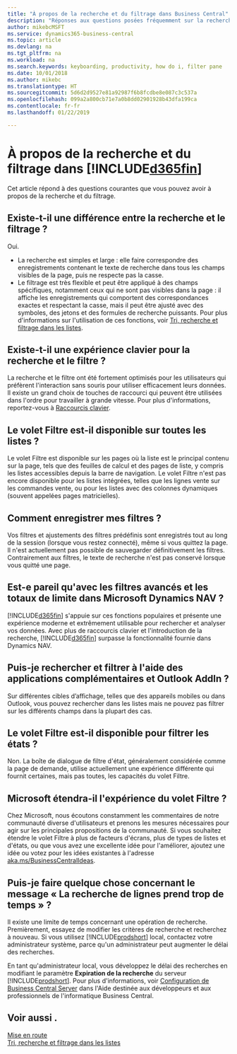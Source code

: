 ```yaml
---
title: "À propos de la recherche et du filtrage dans Business Central"
description: "Réponses aux questions posées fréquemment sur la recherche et le filtre."
author: mikebcMSFT
ms.service: dynamics365-business-central
ms.topic: article
ms.devlang: na
ms.tgt_pltfrm: na
ms.workload: na
ms.search.keywords: keyboarding, productivity, how do i, filter pane
ms.date: 10/01/2018
ms.author: mikebc
ms.translationtype: HT
ms.sourcegitcommit: 5d6d2d9527e81a92987f6b8fcdbe8e087c3c537a
ms.openlocfilehash: 099a2a800cb71e7a0b8dd02901928b43dfa199ca
ms.contentlocale: fr-fr
ms.lasthandoff: 01/22/2019

---
```


# <a name="about-searching-and-filtering-in-included365finincludesd365finmdmd"></a>À propos de la recherche et du filtrage dans [!INCLUDE[d365fin](includes/d365fin_md.md)]
Cet article répond à des questions courantes que vous pouvez avoir à propos de la recherche et du filtrage.

## <a name="is-there-a-difference-between-searching-and-filtering"></a>Existe-t-il une différence entre la recherche et le filtrage ?
Oui.
- La recherche est simples et large : elle faire correspondre des enregistrements contenant le texte de recherche dans tous les champs visibles de la page, puis ne respecte pas la casse.
- Le filtrage est très flexible et peut être appliqué à des champs spécifiques, notamment ceux qui ne sont pas visibles dans la page : il affiche les enregistrements qui comportent des correspondances exactes et respectant la casse, mais il peut être ajusté avec des symboles, des jetons et des formules de recherche puissants. Pour plus d'informations sur l'utilisation de ces fonctions, voir [Tri, recherche et filtrage dans les listes](ui-enter-criteria-filters.md).

## <a name="is-there-a-keyboard-experience-for-search-and-filter"></a>Existe-t-il une expérience clavier pour la recherche et le filtre ?
La recherche et le filtre ont été fortement optimisés pour les utilisateurs qui préfèrent l'interaction sans souris pour utiliser efficacement leurs données. Il existe un grand choix de touches de raccourci qui peuvent être utilisées dans l'ordre pour travailler à grande vitesse. Pour plus d'informations, reportez-vous à [Raccourcis clavier](keyboard-shortcuts.md#KeyboardFilter).

## <a name="is-the-filter-pane-available-on-all-lists"></a>Le volet Filtre est-il disponible sur toutes les listes ?
Le volet Filtre est disponible sur les pages où la liste est le principal contenu sur la page, tels que des feuilles de calcul et des pages de liste, y compris les listes accessibles depuis la barre de navigation. Le volet Filtre n'est pas encore disponible pour les listes intégrées, telles que les lignes vente sur les commandes vente, ou pour les listes avec des colonnes dynamiques (souvent appelées pages matricielles). 

## <a name="how-can-i-save-my-filters"></a>Comment enregistrer mes filtres ?

Vos filtres et ajustements des filtres prédéfinis sont enregistrés tout au long de la session (lorsque vous restez connecté), même si vous quittez la page. Il n'est actuellement pas possible de sauvegarder définitivement les filtres. Contrairement aux filtres, le texte de recherche n'est pas conservé lorsque vous quitté une page.

## <a name="is-this-the-same-as-advanced-filters-and-limit-totals-in-microsoft-dynamics-nav"></a>Est-e pareil qu'avec les filtres avancés et les totaux de limite dans Microsoft Dynamics NAV ?
[!INCLUDE[d365fin](includes/d365fin_md.md)] s'appuie sur ces fonctions populaires et présente une expérience moderne et extrêmement utilisable pour rechercher et analyser vos données. Avec plus de raccourcis clavier et l'introduction de la recherche, [!INCLUDE[d365fin](includes/d365fin_md.md)] surpasse la fonctionnalité fournie dans Dynamics NAV.

## <a name="can-i-search-and-filter-using-the-companion-apps-and-outlook-addin"></a>Puis-je rechercher et filtrer à l'aide des applications complémentaires et Outlook AddIn ?
Sur différentes cibles d’affichage, telles que des appareils mobiles ou dans Outlook, vous pouvez rechercher dans les listes mais ne pouvez pas filtrer sur les différents champs dans la plupart des cas.

## <a name="is-the-filter-pane-available-for-filtering-reports"></a>Le volet Filtre est-il disponible pour filtrer les états ?
Non. La boîte de dialogue de filtre d'état, généralement considérée comme la page de demande, utilise actuellement une expérience différente qui fournit certaines, mais pas toutes, les capacités du volet Filtre.

## <a name="will-microsoft-extend-the-filter-pane-experience"></a>Microsoft étendra-il l'expérience du volet Filtre ?
Chez Microsoft, nous écoutons constamment les commentaires de notre communauté diverse d'utilisateurs et prenons les mesures nécessaires pour agir sur les principales propositions de la communauté. Si vous souhaitez étendre le volet Filtre à plus de facteurs d'écrans, plus de types de listes et d'états, ou que vous avez une excellente idée pour l'améliorer, ajoutez une idée ou votez pour les idées existantes à l'adresse [aka.ms/BusinessCentralIdeas](https://aka.ms/businesscentralideas).

## <a name="can-i-do-anything-about-the-searching-for-rows-is-taking-too-long-message"></a>Puis-je faire quelque chose concernant le message « La recherche de lignes prend trop de temps » ?

Il existe une limite de temps concernant une opération de recherche. Premièrement, essayez de modifier les critères de recherche et recherchez à nouveau. Si vous utilisez [!INCLUDE[prodshort](includes/prodshort.md)] local, contactez votre administrateur système, parce qu'un administrateur peut augmenter le délai des recherches.

En tant qu'administrateur local, vous développez le délai des recherches en modifiant le paramètre **Expiration de la recherche** du serveur [!INCLUDE[prodshort](includes/prodshort.md)]. Pour plus d'informations, voir [Configuration de Business Central Server](https://docs.microsoft.com/en-us/dynamics365/business-central/dev-itpro/administration/configure-server-instance?#Database) dans l'Aide destinée aux développeurs et aux professionnels de l'informatique Business Central.

## <a name="see-also"></a>Voir aussi .
[Mise en route](product-get-started.md)  
[Tri, recherche et filtrage dans les listes](ui-enter-criteria-filters.md)

